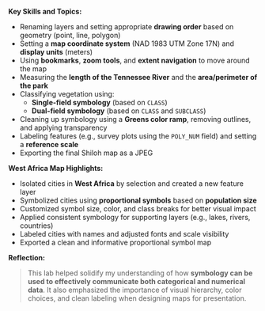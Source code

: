 **Key Skills and Topics:**
- Renaming layers and setting appropriate **drawing order** based on geometry (point, line, polygon)
- Setting a **map coordinate system** (NAD 1983 UTM Zone 17N) and **display units** (meters)
- Using **bookmarks**, **zoom tools**, and **extent navigation** to move around the map
- Measuring the **length of the Tennessee River** and the **area/perimeter of the park**
- Classifying vegetation using:
  - **Single-field symbology** (based on `CLASS`)
  - **Dual-field symbology** (based on `CLASS` and `SUBCLASS`)
- Cleaning up symbology using a **Greens color ramp**, removing outlines, and applying transparency
- Labeling features (e.g., survey plots using the `POLY_NUM` field) and setting a **reference scale**
- Exporting the final Shiloh map as a JPEG

**West Africa Map Highlights:**
- Isolated cities in **West Africa** by selection and created a new feature layer
- Symbolized cities using **proportional symbols** based on **population size**
- Customized symbol size, color, and class breaks for better visual impact
- Applied consistent symbology for supporting layers (e.g., lakes, rivers, countries)
- Labeled cities with names and adjusted fonts and scale visibility
- Exported a clean and informative proportional symbol map

**Reflection:**  
> This lab helped solidify my understanding of how **symbology can be used to effectively communicate both categorical and numerical data**. It also emphasized the importance of visual hierarchy, color choices, and clean labeling when designing maps for presentation.

